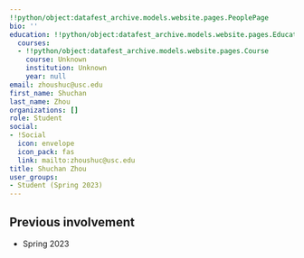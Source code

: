 ```yaml
---
!!python/object:datafest_archive.models.website.pages.PeoplePage
bio: ''
education: !!python/object:datafest_archive.models.website.pages.Education
  courses:
  - !!python/object:datafest_archive.models.website.pages.Course
    course: Unknown
    institution: Unknown
    year: null
email: zhoushuc@usc.edu
first_name: Shuchan
last_name: Zhou
organizations: []
role: Student
social:
- !Social
  icon: envelope
  icon_pack: fas
  link: mailto:zhoushuc@usc.edu
title: Shuchan Zhou
user_groups:
- Student (Spring 2023)
---
```



## Previous involvement

* Spring 2023

